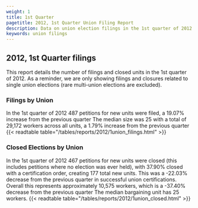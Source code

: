 ```yaml
---
weight: 1
title: 1st Quarter
pagetitle: 2012, 1st Quarter Union Filing Report
description: Data on union election filings in the 1st quarter of 2012
keywords: union filings
---
```


## 2012, 1st Quarter filings

This report details the number of filings and closed units in the 1st quarter of 2012. As a reminder, we are only showing filings and closures related to single union elections (rare multi-union elections are excluded).

### Filings by Union
In the 1st quarter of 2012 487 petitions for new units were filed, a 19.07% increase from the previous quarter The median size was 25 with a total of 29,172 workers across all units, a 1.79% increase from the previous quarter
{{< readtable table="/tables/reports/2012/1union_filings.html" >}}

### Closed Elections by Union
In the 1st quarter of 2012 467 petitions for new units were closed (this includes petitions where no election was ever held), with 37.90% closed with a certification order, creating 177 total new units. This was a -22.03% decrease from the previous quarter in successful union certifications. Overall this represents approximately 10,575 workers, which is a -37.40% decrease from the previous quarter The median bargaining unit has 25 workers.
{{< readtable table="/tables/reports/2012/1union_closed.html" >}}

